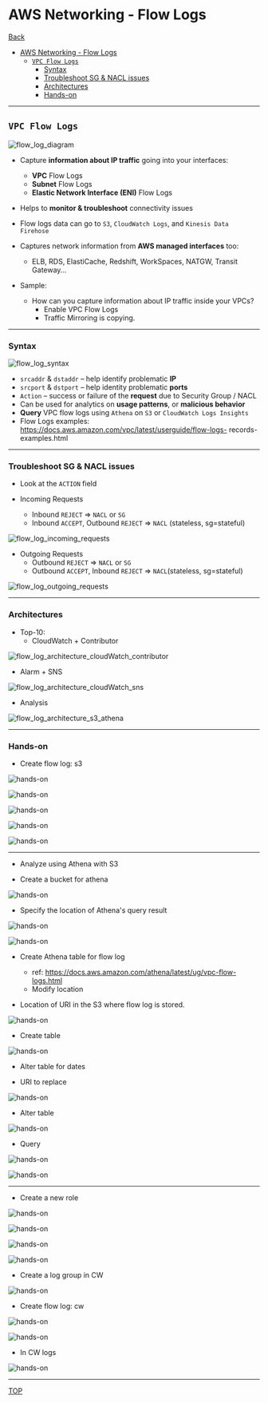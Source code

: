 # AWS Networking - Flow Logs

[Back](../index.md)

- [AWS Networking - Flow Logs](#aws-networking---flow-logs)
  - [`VPC Flow Logs`](#vpc-flow-logs)
    - [Syntax](#syntax)
    - [Troubleshoot SG \& NACL issues](#troubleshoot-sg--nacl-issues)
    - [Architectures](#architectures)
    - [Hands-on](#hands-on)

---

## `VPC Flow Logs`

![flow_log_diagram](./pic/flow_log_diagram.png)

- Capture **information about IP traffic** going into your interfaces:

  - **VPC** Flow Logs
  - **Subnet** Flow Logs
  - **Elastic Network Interface (ENI)** Flow Logs

- Helps to **monitor & troubleshoot** connectivity issues
- Flow logs data can go to `S3`, `CloudWatch Logs`, and `Kinesis Data Firehose`
- Captures network information from **AWS managed interfaces** too:

  - ELB, RDS, ElastiCache, Redshift, WorkSpaces, NATGW, Transit Gateway…

- Sample:
  - How can you capture information about IP traffic inside your VPCs?
    - Enable VPC Flow Logs
    - Traffic Mirroring is copying.

---

### Syntax

![flow_log_syntax](./pic/flow_log_syntax.png)

- `srcaddr` & `dstaddr` – help identify problematic **IP**
- `srcport` & `dstport` – help identity problematic **ports**
- `Action` – success or failure of the **request** due to Security Group / NACL
- Can be used for analytics on **usage patterns**, or **malicious behavior**
- **Query** VPC flow logs using `Athena` on `S3` or `CloudWatch Logs Insights`
- Flow Logs examples: https://docs.aws.amazon.com/vpc/latest/userguide/flow-logs- records-examples.html

---

### Troubleshoot SG & NACL issues

- Look at the `ACTION` field

- Incoming Requests
  - Inbound `REJECT` => `NACL` or `SG`
  - Inbound `ACCEPT`, Outbound `REJECT` => `NACL` (stateless, sg=stateful)

![flow_log_incoming_requests](./pic/flow_log_incoming_requests.png)

- Outgoing Requests
  - Outbound `REJECT` => `NACL` or `SG`
  - Outbound `ACCEPT`, Inbound `REJECT` => `NACL`(stateless, sg=stateful)

![flow_log_outgoing_requests](./pic/flow_log_outgoing_requests.png)

---

### Architectures

- Top-10:
  - CloudWatch + Contributor

![flow_log_architecture_cloudWatch_contributor](./pic/flow_log_architecture_cloudWatch_contributor.png)

- Alarm + SNS

![flow_log_architecture_cloudWatch_sns](./pic/flow_log_architecture_cloudWatch_sns.png)

- Analysis

![flow_log_architecture_s3_athena](./pic/flow_log_architecture_s3_athena.png)

---

### Hands-on

- Create flow log: s3

![hands-on](./pic/flow_log_handson01.png)

![hands-on](./pic/flow_log_handson02.png)

![hands-on](./pic/flow_log_handson03.png)

![hands-on](./pic/flow_log_handson11.png)

![hands-on](./pic/flow_log_handson12.png)

---

- Analyze using Athena with S3

- Create a bucket for athena

![hands-on](./pic/flow_log_handson14.png)

- Specify the location of Athena's query result

![hands-on](./pic/flow_log_handson15.png)

![hands-on](./pic/flow_log_handson16.png)

- Create Athena table for flow log

  - ref: https://docs.aws.amazon.com/athena/latest/ug/vpc-flow-logs.html
  - Modify location

- Location of URI in the S3 where flow log is stored.

![hands-on](./pic/flow_log_handson17.png)

- Create table

![hands-on](./pic/flow_log_handson18.png)

- Alter table for dates

- URI to replace

![hands-on](./pic/flow_log_handson19.png)

- Alter table

![hands-on](./pic/flow_log_handson20.png)

- Query

![hands-on](./pic/flow_log_handson21.png)

![hands-on](./pic/flow_log_handson22.png)

---

- Create a new role

![hands-on](./pic/flow_log_handson05.png)

![hands-on](./pic/flow_log_handson06.png)

![hands-on](./pic/flow_log_handson07.png)

![hands-on](./pic/flow_log_handson08.png)

- Create a log group in CW

![hands-on](./pic/flow_log_handson09.png)

- Create flow log: cw

![hands-on](./pic/flow_log_handson04.png)

![hands-on](./pic/flow_log_handson10.png)

- In CW logs

![hands-on](./pic/flow_log_handson13.png)

---

[TOP](#aws-networking---flow-logs)
